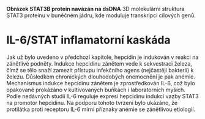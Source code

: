 <div class="w3-row">
<div class="w3-half">


<bdl-pdb-pdbe-molstar id="pdb4e68" molecule-id="4e68" hide-controls="true" height="450px" assembly-id="1" visual-style="cartoon"></bdl-pdb-pdbe-molstar>

**Obrázek STAT3B protein navázán na dsDNA** 3D molekulární struktura STAT3 proteinu v buněčném jádru, kde moduluje transkripci cílových genů.


</div>
<div class="w3-half w3-padding w3-justify">


# IL-6/STAT inflamatorní kaskáda

Jak už bylo uvedeno v předchozí kapitole, hepcidin je indukován v reakci na zánětlivé podněty. Indukce hepcidinu zánětem vede k sekvestraci železa, čímž se tělo snaží zamezit přístupu infekčního agens (nejčastěji bakterií) k železu. Důsledkem chronických dlouhodobých onemocnění je pak anémie. Mechanismus indukce hepcidinu zánětem je zprostředkován IL-6, což bylo opakovaně prokázáno v kultivovaných buňkách i laboratorních myších. Podle nedávných studií IL-6 reguluje expresi hepcidinu indukcí vazby STAT3 na promotor hepcidinu. Na podporu tohoto tvrzení bylo ukázáno, že protilátka proti receptoru IL-6 mírní příznaky anémie se zánětlivou etiologií.

</div>
</div>